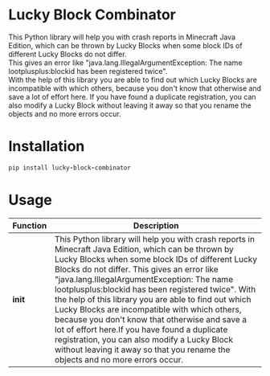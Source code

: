 # Lucky Block Combinator
This Python library will help you with crash reports in Minecraft Java Edition, which can be thrown by Lucky Blocks when some block IDs of different Lucky Blocks do not differ. \
This gives an error like "java.lang.IllegalArgumentException: The name lootplusplus:blockid has been registered twice". \
With the help of this library you are able to find out which Lucky Blocks are incompatible with which others, because you don't know that otherwise and save a lot of effort here. 
If you have found a duplicate registration, you can also modify a Lucky Block without leaving it away so that you rename the objects and no more errors occur.

# Installation
```ruby
pip install lucky-block-combinator
```

# Usage

| Function | Description |
| ----- | ----- |
| __init__ | This Python library will help you with crash reports in Minecraft Java Edition, which can be thrown by Lucky Blocks when some block IDs of different Lucky Blocks do not differ. This gives an error like "java.lang.IllegalArgumentException: The name lootplusplus:blockid has been registered twice". With the help of this library you are able to find out which Lucky Blocks are incompatible with which others, because you don't know that otherwise and save a lot of effort here.If you have found a duplicate registration, you can also modify a Lucky Block without leaving it away so that you rename the objects and no more errors occur. |
